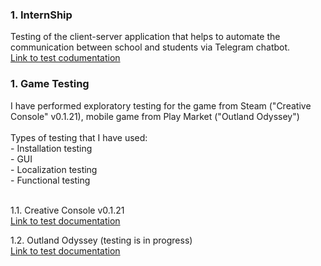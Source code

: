 <h3>1. InternShip</h3>
Testing of the client-server application that helps to automate the communication between school and students via Telegram chatbot.<br>
<a href="https://github.com/NikUrs/NikolayUrsalov/tree/main/INTERNSHIP%20-%20Prog%20Academy">Link to test codumentation</a>

<h3>1. Game Testing</h3>
I have performed exploratory testing for the game from Steam ("Creative Console" v0.1.21), mobile game from Play Market ("Outland Odyssey") <br><br>
Types of testing that I have used:<br>
- Installation testing<br> - GUI<br> - Localization testing<br> - Functional testing<br><br>

1.1. Creative Console v0.1.21
<br>
<a href="https://github.com/NikUrs/NikolayUrsalov/tree/main/%22Creative%20Console%22%20game">Link to test documentation </a>

1.2. Outland Odyssey (testing is in progress)<br>
<a href="https://github.com/NikUrs/NikolayUrsalov/tree/main/%22Outland%20Odyssey%22%20mobile%20game">Link to test documentation </a>


